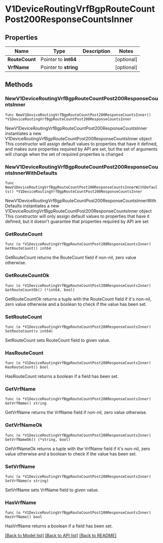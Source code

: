 # V1DeviceRoutingVrfBgpRouteCountPost200ResponseCountsInner

## Properties

Name | Type | Description | Notes
------------ | ------------- | ------------- | -------------
**RouteCount** | Pointer to **int64** |  | [optional] 
**VrfName** | Pointer to **string** |  | [optional] 

## Methods

### NewV1DeviceRoutingVrfBgpRouteCountPost200ResponseCountsInner

`func NewV1DeviceRoutingVrfBgpRouteCountPost200ResponseCountsInner() *V1DeviceRoutingVrfBgpRouteCountPost200ResponseCountsInner`

NewV1DeviceRoutingVrfBgpRouteCountPost200ResponseCountsInner instantiates a new V1DeviceRoutingVrfBgpRouteCountPost200ResponseCountsInner object
This constructor will assign default values to properties that have it defined,
and makes sure properties required by API are set, but the set of arguments
will change when the set of required properties is changed

### NewV1DeviceRoutingVrfBgpRouteCountPost200ResponseCountsInnerWithDefaults

`func NewV1DeviceRoutingVrfBgpRouteCountPost200ResponseCountsInnerWithDefaults() *V1DeviceRoutingVrfBgpRouteCountPost200ResponseCountsInner`

NewV1DeviceRoutingVrfBgpRouteCountPost200ResponseCountsInnerWithDefaults instantiates a new V1DeviceRoutingVrfBgpRouteCountPost200ResponseCountsInner object
This constructor will only assign default values to properties that have it defined,
but it doesn't guarantee that properties required by API are set

### GetRouteCount

`func (o *V1DeviceRoutingVrfBgpRouteCountPost200ResponseCountsInner) GetRouteCount() int64`

GetRouteCount returns the RouteCount field if non-nil, zero value otherwise.

### GetRouteCountOk

`func (o *V1DeviceRoutingVrfBgpRouteCountPost200ResponseCountsInner) GetRouteCountOk() (*int64, bool)`

GetRouteCountOk returns a tuple with the RouteCount field if it's non-nil, zero value otherwise
and a boolean to check if the value has been set.

### SetRouteCount

`func (o *V1DeviceRoutingVrfBgpRouteCountPost200ResponseCountsInner) SetRouteCount(v int64)`

SetRouteCount sets RouteCount field to given value.

### HasRouteCount

`func (o *V1DeviceRoutingVrfBgpRouteCountPost200ResponseCountsInner) HasRouteCount() bool`

HasRouteCount returns a boolean if a field has been set.

### GetVrfName

`func (o *V1DeviceRoutingVrfBgpRouteCountPost200ResponseCountsInner) GetVrfName() string`

GetVrfName returns the VrfName field if non-nil, zero value otherwise.

### GetVrfNameOk

`func (o *V1DeviceRoutingVrfBgpRouteCountPost200ResponseCountsInner) GetVrfNameOk() (*string, bool)`

GetVrfNameOk returns a tuple with the VrfName field if it's non-nil, zero value otherwise
and a boolean to check if the value has been set.

### SetVrfName

`func (o *V1DeviceRoutingVrfBgpRouteCountPost200ResponseCountsInner) SetVrfName(v string)`

SetVrfName sets VrfName field to given value.

### HasVrfName

`func (o *V1DeviceRoutingVrfBgpRouteCountPost200ResponseCountsInner) HasVrfName() bool`

HasVrfName returns a boolean if a field has been set.


[[Back to Model list]](../README.md#documentation-for-models) [[Back to API list]](../README.md#documentation-for-api-endpoints) [[Back to README]](../README.md)


